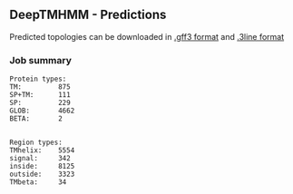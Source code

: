 ## DeepTMHMM - Predictions
Predicted topologies can be downloaded in [.gff3 format](TMRs.gff3) and [.3line format](predicted_topologies.3line)
### Job summary
```
Protein types:
TM:			875
SP+TM:		111
SP:			229
GLOB:		4662
BETA:		2


Region types:
TMhelix:	5554
signal:		342
inside:		8125
outside:	3323
TMbeta:		34
```
